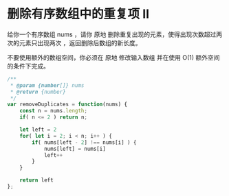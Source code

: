 # 删除有序数组中的重复项 II

给你一个有序数组 nums ，请你 原地 删除重复出现的元素，使得出现次数超过两次的元素只出现两次 ，返回删除后数组的新长度。

不要使用额外的数组空间，你必须在 原地 修改输入数组 并在使用 O(1) 额外空间的条件下完成。

```js
/**
 * @param {number[]} nums
 * @return {number}
 */
var removeDuplicates = function(nums) {
    const n = nums.length;
    if( n <= 2 ) return n;

    let left = 2
    for( let i = 2; i < n; i++ ) {
        if( nums[left - 2] !== nums[i] ) {
            nums[left] = nums[i]
            left++
        }
    }

    return left
};
```